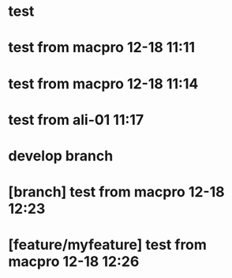 # test
# test from macpro 12-18 11:11
# test from macpro 12-18 11:14
# test from ali-01 11:17

# develop branch
# [branch] test from macpro 12-18 12:23

# [feature/myfeature] test from macpro 12-18 12:26
